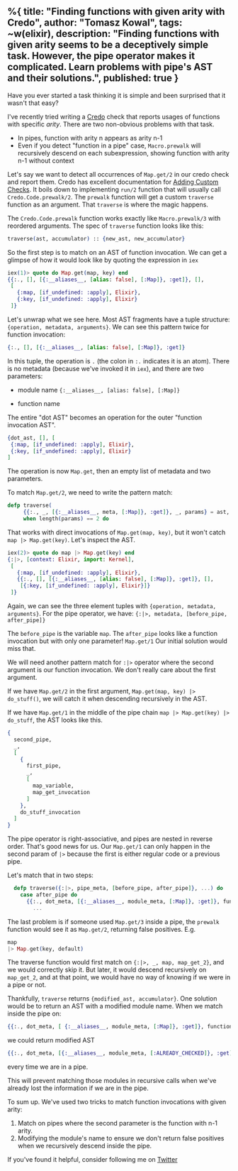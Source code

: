 %{
  title: "Finding functions with given arity with Credo",
  author: "Tomasz Kowal",
  tags: ~w(elixir),
  description: "Finding functions with given arity seems to be a deceptively simple task. However, the pipe operator makes it complicated. Learn problems with pipe's AST and their solutions.",
  published: true
}
---
Have you ever started a task thinking it is simple and been surprised that it wasn't that easy?

I've recently tried writing a [Credo](https://hexdocs.pm/credo/overview.html) check that reports usages of functions with specific *arity*. There are two non-obvious problems with that task.
- In pipes, function with arity n appears as arity n-1
- Even if you detect "function in a pipe" case, `Macro.prewalk` will recursively descend on each subexpression, showing function with arity n-1 without context

Let's say we want to detect all occurrences of `Map.get/2` in our credo check and report them. Credo has excellent documentation for [Adding Custom Checks](https://hexdocs.pm/credo/adding_checks.html). It boils down to implementing `run/2` function that will usually call `Credo.Code.prewalk/2`. The `prewalk` function will get a custom `traverse` function as an argument. That `traverse` is where the magic happens.

The `Credo.Code.prewalk` function works exactly like `Macro.prewalk/3` with reordered arguments. The spec of `traverse` function looks like this:

```elixir
traverse(ast, accumulator) :: {new_ast, new_accumulator}
```

So the first step is to match on an AST of function invocation. We can get a glimpse of how it would look like by quoting the expression in `iex`

```elixir
iex(1)> quote do Map.get(map, key) end
{{:., [], [{:__aliases__, [alias: false], [:Map]}, :get]}, [],
 [
   {:map, [if_undefined: :apply], Elixir},
   {:key, [if_undefined: :apply], Elixir}
 ]}
```

Let's unwrap what we see here. Most AST fragments have a tuple structure: `{operation, metadata, arguments}`. We can see this pattern twice for function invocation:

```elixir
{:., [], [{:__aliases__, [alias: false], [:Map]}, :get]}
```

In this tuple, the operation is `.` (the colon in `:.` indicates it is an atom). There is no metadata (because we've invoked it in `iex`), and there are two parameters:
- module name `{:__aliases__, [alias: false], [:Map]}`
* function name

The entire "dot AST" becomes an operation for the outer "function invocation AST".

```elixir
{dot_ast, [], [
 {:map, [if_undefined: :apply], Elixir},
 {:key, [if_undefined: :apply], Elixir}
]
```

The operation is now `Map.get`, then an empty list of metadata and two parameters.

To match `Map.get/2`, we need to write the pattern match:

```elixir
defp traverse(
	 {{:., _, [{:__aliases__, meta, [:Map]}, :get]}, _, params} = ast, ...)
	 when length(params) == 2 do
```

That works with direct invocations of `Map.get(map, key)`, but it won't catch `map |> Map.get(key)`.
Let's inspect the AST.

```elixir
iex(2)> quote do map |> Map.get(key) end
{:|>, [context: Elixir, import: Kernel],
 [
   {:map, [if_undefined: :apply], Elixir},
   {{:., [], [{:__aliases__, [alias: false], [:Map]}, :get]}, [],
    [{:key, [if_undefined: :apply], Elixir}]}
 ]}
```
Again, we can see the three element tuples with `{operation, metadata, arguments}`.
For the pipe operator, we have:
`{:|>, metadata, [before_pipe, after_pipe]}`

The `before_pipe` is the variable `map`.
The `after_pipe` looks like a function invocation but with only one parameter! `Map.get/1` Our initial solution would miss that.

We will need another pattern match for `:|>` operator where the second argument is our function invocation. We don't really care about the first argument.

If we have `Map.get/2` in the first argument, `Map.get(map, key) |> do_stuff()`, we will catch it when descending recursively in the AST.

If we have `Map.get/1` in the middle of the pipe chain `map |> Map.get(key) |> do_stuff`, the AST looks like this.

```elixir
{
  second_pipe,
  _,
  [
    {
      first_pipe,
      _,
      [
        map_variable,
        map_get_invocation
      ]
    },
    do_stuff_invocation
  ]
}
```

The pipe operator is right-associative, and pipes are nested in reverse order. That's good news for us. Our `Map.get/1` can only happen in the second param of `|>` because the first is either regular code or a previous pipe.

Let's match that in two steps:

```elixir
  defp traverse({:|>, pipe_meta, [before_pipe, after_pipe]}, ...) do
    case after_pipe do
      {{:., dot_meta, [{:__aliases__, module_meta, [:Map]}, :get]}, function_meta, params} when length(params) == 1 ->
        ...
```

The last problem is if someone used `Map.get/3` inside a pipe, the `prewalk` function would see it as `Map.get/2`, returning false positives. E.g.

```elixir
map
|> Map.get(key, default)
```

The traverse function would first match on `{:|>, _, map, map_get_2}`, and we would correctly skip it. But later, it would descend recursively on `map_get_2`, and at that point, we would have no way of knowing if we were in a pipe or not.

Thankfully, `traverse` returns `{modified_ast, accumulator}`. One solution would be to return an AST with a modified module name. When we match inside the pipe on:

```elixir
{{:., dot_meta, [ {:__aliases__, module_meta, [:Map]}, :get]}, function_meta, params}
```

 we could return modified AST

```elixir
{{:., dot_meta, [{:__aliases__, module_meta, [:ALREADY_CHECKED]}, :get]}, function_meta, params} 
```

every time we are in a pipe.

This will prevent matching those modules in recursive calls when we've already lost the information if we are in the pipe.

To sum up. We've used two tricks to match function invocations with given arity:
1. Match on pipes where the second parameter is the function with n-1 arity.
2. Modifying the module's name to ensure we don't return false positives when we recursively descend inside the pipe.

If you've found it helpful, consider following me on [Twitter](https://twitter.com/snajper47)
